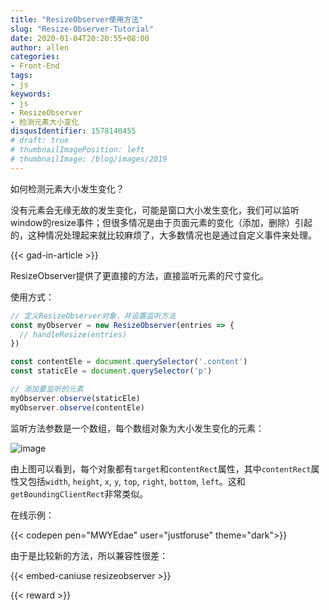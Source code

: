 ```yaml
---
title: "ResizeObserver使用方法"
slug: "Resize-Observer-Tutorial"
date: 2020-01-04T20:20:55+08:00
author: allen
categories:
- Front-End
tags:
- js
keywords:
- js
- ResizeObserver
- 检测元素大小变化
disqusIdentifier: 1578140455
# draft: true
# thumbnailImagePosition: left
# thumbnailImage: /blog/images/2019
---
```


如何检测元素大小发生变化？

<!--more-->

没有元素会无缘无故的发生变化，可能是窗口大小发生变化，我们可以监听window的resize事件；但很多情况是由于页面元素的变化（添加，删除）引起的，这种情况处理起来就比较麻烦了，大多数情况也是通过自定义事件来处理。

{{< gad-in-article >}}

ResizeObserver提供了更直接的方法，直接监听元素的尺寸变化。

使用方式：

```js
// 定义ResizeObserver对象，并设置监听方法
const myObserver = new ResizeObserver(entries => {
  // handleResize(entries)
})

const contentEle = document.querySelector('.content')
const staticEle = document.querySelector('p')

// 添加要监听的元素
myObserver.observe(staticEle)
myObserver.observe(contentEle)
```

监听方法参数是一个数组，每个数组对象为大小发生变化的元素：

![image](https://user-images.githubusercontent.com/11868477/71765986-bc786380-2f35-11ea-8573-bde4e3b56a74.png)

由上图可以看到，每个对象都有`target`和`contentRect`属性，其中`contentRect`属性又包括`width`, `height`, `x`, `y`, `top`, `right`, `bottom`, `left`。这和`getBoundingClientRect`非常类似。

在线示例：

{{< codepen pen="MWYEdae" user="justforuse" theme="dark">}}

由于是比较新的方法，所以兼容性很差：

{{< embed-caniuse resizeobserver >}}
<!-- {{< codepen pen="PKdOpB" user="justforuse" theme="dark">}} -->
<!-- {{< alert warning >}}
xxx
{{< /alert >}} -->
{{< reward >}}
